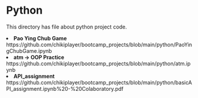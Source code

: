 # Python

<p> This directory has file about python project code. <br>
<li > <b>Pao Ying Chub Game </b> <br>
  https://github.com/chikiplayer/bootcamp_projects/blob/main/python/PaoYingChubGame.ipynb <br>
  <li> <b> atm -> OOP Practice  <create class> </b> <br>
  https://github.com/chikiplayer/bootcamp_projects/blob/main/python/atm.ipynb <br>
    <li> <b> API_assignment </b> <br>
  https://github.com/chikiplayer/bootcamp_projects/blob/main/python/basicAPI_assignment.ipynb%20-%20Colaboratory.pdf
